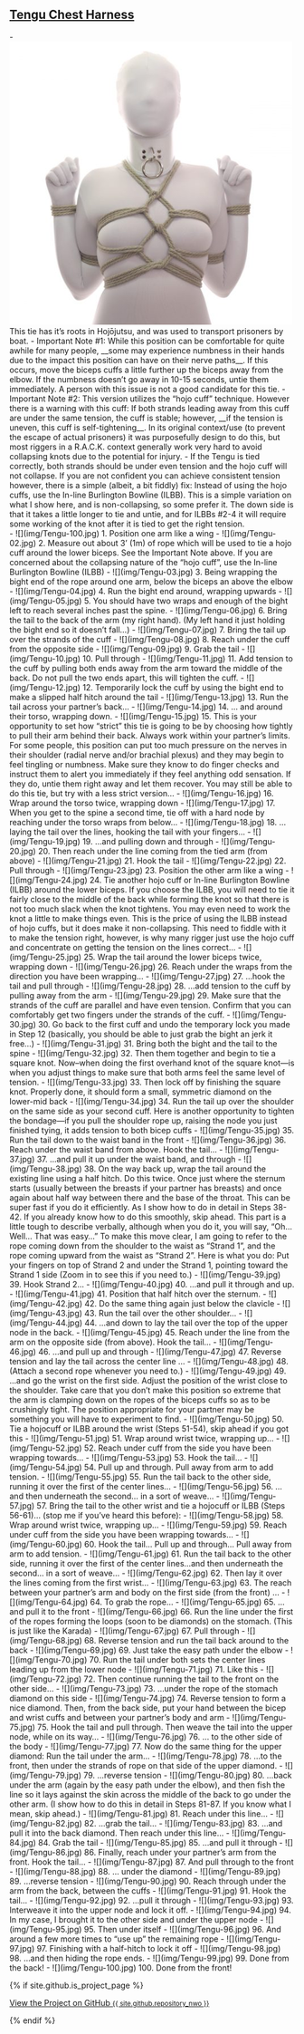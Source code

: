 ## [Tengu Chest Harness](https://www.theduchy.com/tengu)

<div class="flow" markdown="1">
- <img src="img/Tengu.jpg"> This tie has it’s roots in Hojōjutsu, and was used to transport prisoners by boat.  </td>
-  Important Note #1: While this position can be comfortable for quite awhile for many people, __some may experience numbness in their hands due to the impact this position can have on their nerve paths__.  If this occurs, move the biceps cuffs a little further up the biceps away from the elbow. If the numbness doesn’t go away in 10-15 seconds, untie them immediately. A person with this issue is not a good candidate for this tie.
- Important Note #2: This version utilizes the “hojo cuff” technique. However there is a warning with this cuff: If both strands leading away from this cuff are under the same tension, the cuff is stable; however, __if the tension is uneven, this cuff is self-tightening__.  In its original context/use (to prevent the escape of actual prisoners) it was purposefully design to do this, but most riggers in a R.A.C.K. context generally work very hard to avoid collapsing knots due to the potential for injury.
- If the Tengu is tied correctly, both strands should be under even tension and the hojo cuff will not collapse. If you are not confident you can achieve consistent tension however, there is a simple (albeit, a bit fiddly) fix: Instead of using the hojo cuffs, use the In-line Burlington Bowline (ILBB).  This is a simple variation on what I show here, and is non-collapsing, so some prefer it. The down side is that it takes a little longer to tie and untie, and for ILBBs #2-4 it will require some working of the knot after it is tied to get the right tension.
</div>

<div class="flow" markdown="1">
- ![](img/Tengu-100.jpg) 1. Position one arm like a wing
- ![](img/Tengu-02.jpg) 2. Measure out about 3’ (1m) of rope which will be used to tie a hojo cuff around the lower biceps. See the Important Note above. If you are concerned about the collapsing nature of the “hojo cuff”, use the In-line Burlington Bowline (ILBB)
- ![](img/Tengu-03.jpg) 3. Being wrapping the bight end of the rope around one arm, below the biceps an above the elbow
- ![](img/Tengu-04.jpg) 4. Run the bight end around, wrapping upwards
- ![](img/Tengu-05.jpg) 5. You should have two wraps and enough of the bight left to reach several inches past the spine.
- ![](img/Tengu-06.jpg) 6. Bring the tail to the back of the arm (my right hand). (My left hand it just holding the bight end so it doesn’t fall…)
- ![](img/Tengu-07.jpg) 7. Bring the tail up over the strands of the cuff
- ![](img/Tengu-08.jpg) 8. Reach under the cuff from the opposite side
- ![](img/Tengu-09.jpg) 9. Grab the tail
- ![](img/Tengu-10.jpg) 10. Pull through
- ![](img/Tengu-11.jpg) 11. Add tension to the cuff by pulling both ends away from the arm toward the middle of the back. Do not pull the two ends apart, this will tighten the cuff.
- ![](img/Tengu-12.jpg) 12. Temporarily lock the cuff by using the bight end to make a slipped half hitch around the tail
- ![](img/Tengu-13.jpg) 13. Run the tail across your partner’s back…
- ![](img/Tengu-14.jpg) 14. … and around their torso, wrapping down.
- ![](img/Tengu-15.jpg) 15. This is your opportunity to set how “strict” this tie is going to be by choosing how tightly to pull their arm behind their back. Always work within your partner’s limits. For some people, this position can put too much pressure on the nerves in their shoulder (radial nerve and/or brachial plexus) and they may begin to feel tingling or numbness. Make sure they know to do finger checks and instruct them to alert you immediately if they feel anything odd sensation. If they do, untie them right away and let them recover. You may still be able to do this tie, but try with a less strict version…
- ![](img/Tengu-16.jpg) 16. Wrap around the torso twice, wrapping down
- ![](img/Tengu-17.jpg) 17. When you get to the spine a second time, tie off with a hard node by reaching under the torso wraps from below…
- ![](img/Tengu-18.jpg) 18. …laying the tail over the lines, hooking the tail with your fingers…
- ![](img/Tengu-19.jpg) 19. …and pulling down and through
- ![](img/Tengu-20.jpg) 20. Then reach under the line coming from the tied arm (from above)
- ![](img/Tengu-21.jpg) 21. Hook the tail
- ![](img/Tengu-22.jpg) 22. Pull through
- ![](img/Tengu-23.jpg) 23. Position the other arm like a wing
- ![](img/Tengu-24.jpg) 24. Tie another hojo cuff or In-line Burlington Bowline (ILBB) around the lower biceps. If you choose the ILBB, you will need to tie it fairly close to the middle of the back while forming the knot so that there is not too much slack when the knot tightens. You may even need to work the knot a little to make things even. This is the price of using the ILBB instead of hojo cuffs, but it does make it non-collapsing. This need to fiddle with it to make the tension right, however, is why many rigger just use the hojo cuff and concentrate on getting the tension on the lines correct…
- ![](img/Tengu-25.jpg) 25. Wrap the tail around the lower biceps twice, wrapping down
- ![](img/Tengu-26.jpg) 26. Reach under the wraps from the direction you have been wrapping…
- ![](img/Tengu-27.jpg) 27. …hook the tail and pull through
- ![](img/Tengu-28.jpg) 28. …add tension to the cuff by pulling away from the arm
- ![](img/Tengu-29.jpg) 29. Make sure that the strands of the cuff are parallel and have even tension. Confirm that you can comfortably get two fingers under the strands of the cuff.
- ![](img/Tengu-30.jpg) 30. Go back to the first cuff and undo the temporary lock you made in Step 12 (basically, you should be able to just grab the bight an jerk it free…)
- ![](img/Tengu-31.jpg) 31. Bring both the bight and the tail to the spine
- ![](img/Tengu-32.jpg) 32. Then them together and begin to tie a square knot. Now–when doing the first overhand knot of the square knot—is when you adjust things to make sure that both arms feel the same level of tension.
- ![](img/Tengu-33.jpg) 33. Then lock off by finishing the square knot. Properly done, it should form a small, symmetric diamond on the lower-mid back
- ![](img/Tengu-34.jpg) 34. Run the tail up over the shoulder on the same side as your second cuff. Here is another opportunity to tighten the bondage—if you pull the shoulder rope up, raising the node you just finished tying, it adds tension to both bicep cuffs
- ![](img/Tengu-35.jpg) 35. Run the tail down to the waist band in the front
- ![](img/Tengu-36.jpg) 36. Reach under the waist band from above. Hook the tail…
- ![](img/Tengu-37.jpg) 37. …and pull it up under the waist band, and through
- ![](img/Tengu-38.jpg) 38. On the way back up, wrap the tail around the existing line using a half hitch. Do this twice. Once just where the sternum starts (usually between the breasts if your partner has breasts) and once again about half way between there and the base of the throat. This can be super fast if you do it efficiently. As I show how to do in detail in Steps 38-42. If you already know how to do this smoothly, skip ahead. This part is a little tough to describe verbally, although when you do it, you will say, “Oh… Well… That was easy…” To make this move clear, I am going to refer to the rope coming down from the shoulder to the waist as “Strand 1”, and the rope coming upward from the waist as “Strand 2”. Here is what you do: Put your fingers on top of Strand 2 and under the Strand 1, pointing toward the Strand 1 side (Zoom in to see this if you need to.)
- ![](img/Tengu-39.jpg) 39. Hook Strand 2…
- ![](img/Tengu-40.jpg) 40. …and pull it through and up.
- ![](img/Tengu-41.jpg) 41. Position that half hitch over the sternum.
- ![](img/Tengu-42.jpg) 42. Do the same thing again just below the clavicle
- ![](img/Tengu-43.jpg) 43. Run the tail over the other shoulder…
- ![](img/Tengu-44.jpg) 44. …and down to lay the tail over the top of the upper node in the back.
- ![](img/Tengu-45.jpg) 45. Reach under the line from the arm on the opposite side (from above). Hook the tail…
- ![](img/Tengu-46.jpg) 46. …and pull up and through
- ![](img/Tengu-47.jpg) 47. Reverse tension and lay the tail across the center line …
- ![](img/Tengu-48.jpg) 48. (Attach a second rope whenever you need to.)
- ![](img/Tengu-49.jpg) 49. …and go the wrist on the first side. Adjust the position of the wrist close to the shoulder. Take care that you don’t make this position so extreme that the arm is clamping down on the ropes of the biceps cuffs so as to be crushingly tight. The position appropriate for your partner may be something you will have to experiment to find.
- ![](img/Tengu-50.jpg) 50. Tie a hojocuff or ILBB around the wrist (Steps 51-54), skip ahead if you got this
- ![](img/Tengu-51.jpg) 51. Wrap around wrist twice, wrapping up…
- ![](img/Tengu-52.jpg) 52. Reach under cuff from the side you have been wrapping towards…
- ![](img/Tengu-53.jpg) 53. Hook the tail…
- ![](img/Tengu-54.jpg) 54. Pull up and through. Pull away from arm to add tension.
- ![](img/Tengu-55.jpg) 55. Run the tail back to the other side, running it over the first of the center lines…
- ![](img/Tengu-56.jpg) 56. …and then underneath the second… in a sort of weave…
- ![](img/Tengu-57.jpg) 57. Bring the tail to the other wrist and tie a hojocuff or ILBB (Steps 56-61)… (stop me if you’ve heard this before):
- ![](img/Tengu-58.jpg) 58. Wrap around wrist twice, wrapping up…
- ![](img/Tengu-59.jpg) 59. Reach under cuff from the side you have been wrapping towards…
- ![](img/Tengu-60.jpg) 60. Hook the tail… Pull up and through… Pull away from arm to add tension.
- ![](img/Tengu-61.jpg) 61. Run the tail back to the other side, running it over the first of the center lines…and then underneath the second… in a sort of weave…
- ![](img/Tengu-62.jpg) 62. Then lay it over the lines coming from the first wrist…
- ![](img/Tengu-63.jpg) 63. The reach between your partner’s arm and body on the first side (from the front) …
- ![](img/Tengu-64.jpg) 64. To grab the rope…
- ![](img/Tengu-65.jpg) 65. …and pull it to the front
- ![](img/Tengu-66.jpg) 66. Run the line under the first of the ropes forming the loops (soon to be diamonds) on the stomach. (This is just like the Karada)
- ![](img/Tengu-67.jpg) 67. Pull through
- ![](img/Tengu-68.jpg) 68. Reverse tension and run the tail back around to the back
- ![](img/Tengu-69.jpg) 69. Just take the easy path under the elbow
- ![](img/Tengu-70.jpg) 70. Run the tail under both sets the center lines leading up from the lower node
- ![](img/Tengu-71.jpg) 71. Like this
- ![](img/Tengu-72.jpg) 72. Then continue running the tail to the front on the other side…
- ![](img/Tengu-73.jpg) 73. …under the rope of the stomach diamond on this side
- ![](img/Tengu-74.jpg) 74. Reverse tension to form a nice diamond. Then, from the back side, put your hand between the bicep and wrist cuffs and between your partner’s body and arm
- ![](img/Tengu-75.jpg) 75. Hook the tail and pull through. Then weave the tail into the upper node, while on its way…
- ![](img/Tengu-76.jpg) 76. … to the other side of the body
- ![](img/Tengu-77.jpg) 77. Now do the same thing for the upper diamond: Run the tail under the arm…
- ![](img/Tengu-78.jpg) 78. …to the front, then under the strands of rope on that side of the upper diamond.
- ![](img/Tengu-79.jpg) 79. …reverse tension
- ![](img/Tengu-80.jpg) 80. …back under the arm (again by the easy path under the elbow), and then fish the line so it lays against the skin across the middle of the back to go under the other arm. (I show how to do this in detail in Steps 81-87. If you know what I mean, skip ahead.)
- ![](img/Tengu-81.jpg) 81. Reach under this line…
- ![](img/Tengu-82.jpg) 82. …grab the tail…
- ![](img/Tengu-83.jpg) 83. …and pull it into the back diamond. Then reach under this line…
- ![](img/Tengu-84.jpg) 84. Grab the tail
- ![](img/Tengu-85.jpg) 85. …and pull it through
- ![](img/Tengu-86.jpg) 86. Finally, reach under your partner’s arm from the front. Hook the tail…
- ![](img/Tengu-87.jpg) 87. And pull through to the front
- ![](img/Tengu-88.jpg) 88. … under the diamond
- ![](img/Tengu-89.jpg) 89. …reverse tension
- ![](img/Tengu-90.jpg) 90. Reach through under the arm from the back, between the cuffs
- ![](img/Tengu-91.jpg) 91. Hook the tail…
- ![](img/Tengu-92.jpg) 92. …pull it through
- ![](img/Tengu-93.jpg) 93. Interweave it into the upper node and lock it off.
- ![](img/Tengu-94.jpg) 94. In my case, I brought it to the other side and under the upper node
- ![](img/Tengu-95.jpg) 95. Then under itself
- ![](img/Tengu-96.jpg) 96. And around a few more times to “use up” the remaining rope
- ![](img/Tengu-97.jpg) 97. Finishing with a half-hitch to lock it off
- ![](img/Tengu-98.jpg) 98. …and then hiding the rope ends.
- ![](img/Tengu-99.jpg) 99. Done from the back!
- ![](img/Tengu-100.jpg) 100. Done from the front!
</div>

{% if site.github.is_project_page %}
 <p class="view"><a href="{{ site.github.repository_url }}">View the Project on GitHub <small>{{ site.github.repository_nwo }}</small></a></p>
{% endif %}
